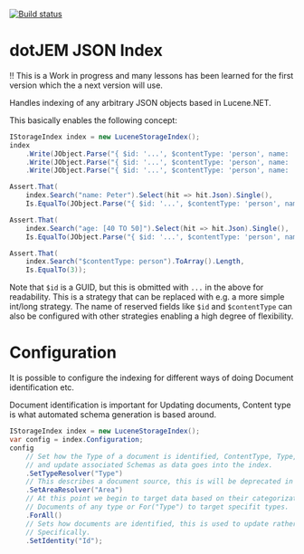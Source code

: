 [![Build status](https://ci.appveyor.com/api/projects/status/y64ia7mb9e3uxks3/branch/master?svg=true)](https://ci.appveyor.com/project/jeme/json-index/branch/master)

dotJEM JSON Index
=================

!! This is a Work in progress and many lessons has been learned for the first version which the a next version will use.

Handles indexing of any arbitrary JSON objects based in Lucene.NET.

This basically enables the following concept:

```C#
IStorageIndex index = new LuceneStorageIndex();
index
    .Write(JObject.Parse("{ $id: '...', $contentType: 'person', name: 'Peter', age: 20 }"))
    .Write(JObject.Parse("{ $id: '...', $contentType: 'person', name: 'Lars', age: 30 }"))
    .Write(JObject.Parse("{ $id: '...', $contentType: 'person', name: 'John', age: 42 }"));

Assert.That(
    index.Search("name: Peter").Select(hit => hit.Json).Single(),
    Is.EqualTo(JObject.Parse("{ $id: '...', $contentType: 'person', name: 'Peter', age: 20 }")));

Assert.That(
    index.Search("age: [40 TO 50]").Select(hit => hit.Json).Single(),
    Is.EqualTo(JObject.Parse("{ $id: '...', $contentType: 'person', name: 'John', age: 42 }")));

Assert.That(
    index.Search("$contentType: person").ToArray().Length,
    Is.EqualTo(3));
```

Note that `$id` is a GUID, but this is obmitted with `...` in the above for readability. This is a strategy that can be replaced with e.g. a more simple int/long strategy. The name of reserved fields like `$id` and `$contentType` can also be configured with other strategies enabling a high degree of flexibility.


Configuration
=============

It is possible to configure the indexing for different ways of doing Document identification etc.

Document identification is important for Updating documents, Content type is what automated schema generation is based around.

```C#
IStorageIndex index = new LuceneStorageIndex();
var config = index.Configuration;
config
    // Set how the Type of a document is identified, ContentType, Type, SchemaType or similar, this is used to categorize data
    // and update associated Schemas as data goes into the index.
    .SetTypeResolver("Type")
    // This describes a document source, this is will be deprecated in the future.
    .SetAreaResolver("Area")
    // At this point we begin to target data based on their categorization (Type), we can use "ForAll" to say that this goes for all
    // Documents of any type or For("Type") to target specifit types.
    .ForAll()
    // Sets how documents are identified, this is used to update rather than add documents when they are allready in the index.
    // Specifically.
    .SetIdentity("Id");
```

